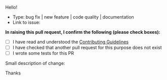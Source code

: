 Hello!

* Type: bug fix | new feature | code quality | documentation
* Link to issue:

**In raising this pull request, I confirm the following (please check boxes):**

- [ ] I have read and understood the [Contributing Guidelines][:contrib:]
- [ ] I have checked that another pull request for this purpose does not exist
- [ ] I wrote some tests for this PR

Small description of change:

Thanks

[:contrib:]: https://github.com/phalcon/migrations/blob/master/CONTRIBUTING.md
